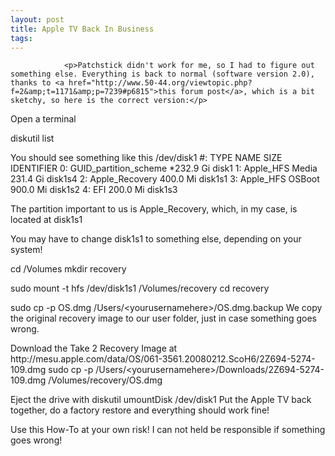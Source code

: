 ```yaml
---
layout: post
title: Apple TV Back In Business
tags:
---
```



                <p>Patchstick didn't work for me, so I had to figure out something else. Everything is back to normal (software version 2.0), thanks to <a href="http://www.50-44.org/viewtopic.php?f=2&amp;t=1171&amp;p=7239#p6815">this forum post</a>, which is a bit sketchy, so here is the correct version:</p>
<p class="note">Open a terminal</p>
<p class="note">diskutil list</p>
<p class="note">You should see something like this
/dev/disk1
#:                       TYPE NAME                    SIZE       IDENTIFIER
0:      GUID_partition_scheme                        *232.9 Gi   disk1
1:                  Apple_HFS Media                   231.4 Gi   disk1s4
2:             Apple_Recovery                         400.0 Mi   disk1s1
3:                  Apple_HFS OSBoot                  900.0 Mi   disk1s2
4:                        EFI                         200.0 Mi   disk1s3</p>
<p class="note">The partition important to us is Apple_Recovery, which, in my case, is located at disk1s1</p>
<p class="important">You may have to change disk1s1 to something else, depending on your system!</p>
<p class="note">cd /Volumes
mkdir recovery</p>
<p class="note">sudo mount -t hfs /dev/disk1s1 /Volumes/recovery
cd recovery</p>
<p class="note">sudo cp -p OS.dmg /Users/&lt;yourusernamehere&gt;/OS.dmg.backup
We copy the original recovery image to our user folder, just in case something goes wrong.</p>
<p class="note">Download the Take 2 Recovery Image at
http://mesu.apple.com/data/OS/061-3561.20080212.ScoH6/2Z694-5274-109.dmg
sudo cp -p /Users/&lt;yourusernamehere&gt;/Downloads/2Z694-5274-109.dmg /Volumes/recovery/OS.dmg</p>
<p class="note">Eject the drive with
diskutil umountDisk /dev/disk1
Put the Apple TV back together, do a factory restore and everything should work fine!</p>
<p class="important">Use this How-To at your own risk! I can not held be responsible if something goes wrong!</p>

